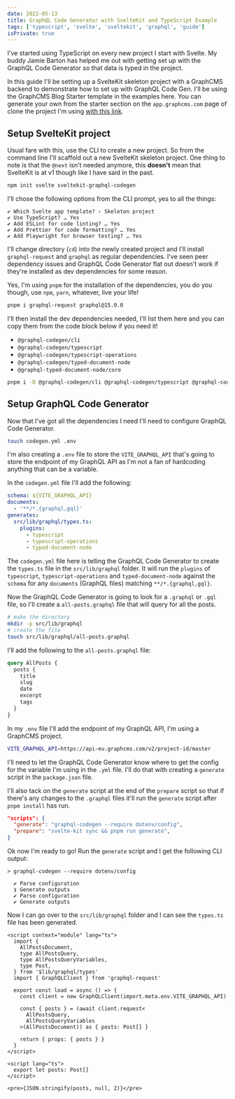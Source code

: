 ```yaml
---
date: 2022-05-13
title: GraphQL Code Generator with SvelteKit and TypeScript Example
tags: ['typescript', 'svelte', 'sveltekit', 'graphql', 'guide']
isPrivate: true
---
```


I've started using TypeScript on every new project I start with
Svelte. My buddy Jamie Barton has helped me out with getting set up
with the GraphQL Code Generator so that data is typed in the project.

In this guide I'll be setting up a SvelteKit skeleton project with a
GraphCMS backend to demonstrate how to set up with GraphQL Code Gen.
I'll be using the GraphCMS Blog Starter template in the examples here.
You can generate your own from the starter section on the
`app.graphcms.com` page of clone the project I'm using [with this
link].

## Setup SvelteKit project

Usual fare with this, use the CLI to create a new project. So from the
command line I'll scaffold out a new SvelteKit skeleton project. One
thing to note is that the `@next` isn't needed anymore, this
**doesn't** mean that SvelteKit is at v1 though like I have said in
the past.

```bash
npm init svelte sveltekit-graphql-codegen
```

I'll chose the following options from the CLI prompt, yes to all the
things:

```text
✔ Which Svelte app template? › Skeleton project
✔ Use TypeScript? … Yes
✔ Add ESLint for code linting? … Yes
✔ Add Prettier for code formatting? … Yes
✔ Add Playwright for browser testing? … Yes
```

I'll change directory (`cd`) into the newly created project and I'll
install `graphql-request` and `graphql` as regular dependencies. I've
seen peer dependency issues and GraphQL Code Generator flat out
doesn't work if they're installed as dev dependencies for some reason.

Yes, I'm using `pnpm` for the installation of the dependencies, you do
you though, use `npm`, `yarn`, whatever, live your life!

```bash
pnpm i graphql-request graphql@15.0.0
```

I'll then install the dev dependencies needed, I'll list them here and
you can copy them from the code block below if you need it!

- `@graphql-codegen/cli`
- `@graphql-codegen/typescript`
- `@graphql-codegen/typescript-operations`
- `@graphql-codegen/typed-document-node`
- `@graphql-typed-document-node/core`

```bash
pnpm i -D @graphql-codegen/cli @graphql-codegen/typescript @graphql-codegen/typescript-operations @graphql-codegen/typed-document-node @graphql-typed-document-node/core
```

## Setup GraphQL Code Generator

Now that I've got all the dependencies I need I'll need to configure
GraphQL Code Generator.

```bash
touch codegen.yml .env
```

I'm also creating a `.env` file to store the `VITE_GRAPHQL_API` that's
going to store the endpoint of my GraphQL API as I'm not a fan of
hardcoding anything that can be a variable.

In the `codegen.yml` file I'll add the following:

```yaml
schema: ${VITE_GRAPHQL_API}
documents:
  - '**/*.{graphql,gql}'
generates:
  src/lib/graphql/types.ts:
    plugins:
      - typescript
      - typescript-operations
      - typed-document-node
```

The `codegen.yml` file here is telling the GraphQL Code Generator to
create the `types.ts` file in the `src/lib/graphql` folder. It will
run the `plugins` of `typescript`, `typescript-operations` and
`typed-document-node` against the `schema` for any `documents`
(GraphQL files) matching `**/*.{graphql,gql}`.

Now the GraphQL Code Generator is going to look for a `.graphql` or
`.gql` file, so I'll create a `all-posts.graphql` file that will query
for all the posts.

```bash
# make the directory
mkdir -p src/lib/graphql
# create the file
touch src/lib/graphql/all-posts.graphql
```

I'll add the following to the `all-posts.graphql` file:

```graphql
query AllPosts {
  posts {
    title
    slug
    date
    excerpt
    tags
  }
}
```

In my `.env` file I'll add the endpoint of my GraphQL API, I'm using a
GraphCMS project.

```bash
VITE_GRAPHQL_API=https://api-eu.graphcms.com/v2/project-id/master
```

I'll need to let the GraphQL Code Generator know where to get the
config for the variable I'm using in the `.yml` file. I'll do that
with creating a `generate` script in the `package.json` file.

I'll also tack on the `generate` script at the end of the `prepare`
script so that if there's any changes to the `.graphql` files it'll
run the `generate` script after `pnpm install` has run.

```json
"scripts": {
  "generate": "graphql-codegen --require dotenv/config",
  "prepare": "svelte-kit sync && pnpm run generate",
}
```

Ok now I'm ready to go! Run the `generate` script and I get the
following CLI output:

```text
> graphql-codegen --require dotenv/config

  ✔ Parse configuration
  ❯ Generate outputs
  ✔ Parse configuration
  ✔ Generate outputs
```

Now I can go over to the `src/lib/graphql` folder and I can see the
`types.ts` file has been generated.

```svelte
<script context="module" lang="ts">
  import {
    AllPostsDocument,
    type AllPostsQuery,
    type AllPostsQueryVariables,
    type Post,
  } from '$lib/graphql/types'
  import { GraphQLClient } from 'graphql-request'

  export const load = async () => {
    const client = new GraphQLClient(import.meta.env.VITE_GRAPHQL_API)

    const { posts } = (await client.request<
      AllPostsQuery,
      AllPostsQueryVariables
    >(AllPostsDocument)) as { posts: Post[] }

    return { props: { posts } }
  }
</script>

<script lang="ts">
  export let posts: Post[]
</script>

<pre>{JSON.stringify(posts, null, 2)}</pre>
```

<!-- Links -->

[with this link]:
  https://app.graphcms.com/clone/e80893d4401a4e3685eed0e5ea4484ef?name=New%20Blog%20Template
